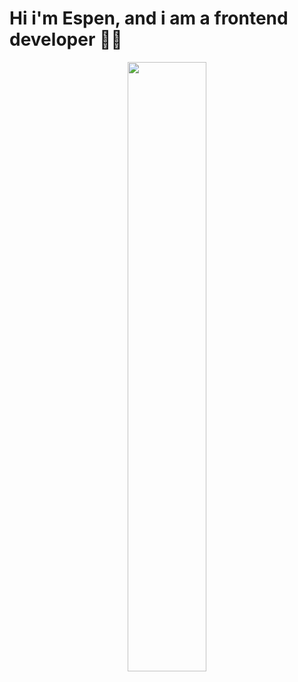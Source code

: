# Hi i'm Espen, and i am a frontend developer 👋🏼

<div align="center">
  <img src="https://media.giphy.com/media/WFZvB7VIXBgiz3oDXE/giphy.gif" width="50%">
</div>
